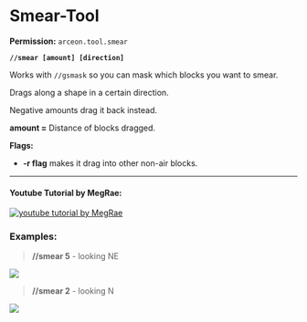 # Smear-Tool

**Permission:** `arceon.tool.smear`

**`//smear [amount] [direction]`**

Works with `//gsmask` so you can mask which blocks you want to smear.

Drags along a shape in a certain direction.

Negative amounts drag it back instead.

**amount =** Distance of blocks dragged.

**Flags:**

* **-r flag** makes it drag into other non-air blocks.

***

#### **Youtube Tutorial by MegRae:**

[![youtube tutorial by MegRae](https://i.imgur.com/V0iP7M1.png)](https://www.youtube.com/watch?v=FPBYjxOvP1g)

### **Examples:**

> **//smear 5** - looking NE

![](https://i.imgur.com/5LI8rTf.png)

> **//smear 2** - looking N

![](https://i.imgur.com/shvUwUH.png)
